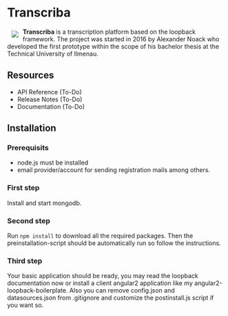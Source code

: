 # Transcriba

<a href="http://transcriba.de"><img src="https://avatars2.githubusercontent.com/u/25454624?v=3&s=200" align="left" hspace="10" vspace="6"></a>

**Transcriba** is a transcription platform based on the loopback framework. The project was started in 2016 by Alexander Noack who developed the first prototype within the scope of his bachelor thesis at the Technical University of Ilmenau.

## Resources

* API Reference (To-Do)
* Release Notes (To-Do)
* Documentation (To-Do)

## Installation
### Prerequisits
* node.js must be installed
* email provider/account for sending registration mails among others.

### First step
Install and start mongodb.

### Second step
Run `npm install` to download all the required packages.
Then the preinstallation-script should be automatically run so follow the instructions.

### Third step
Your basic application should be ready, you may read the loopback documentation now
or install a client angular2 application like my angular2-loopback-boilerplate.
Also you can remove config.json and datasources.json from .gitignore and customize the postinstall.js script if you want so.



